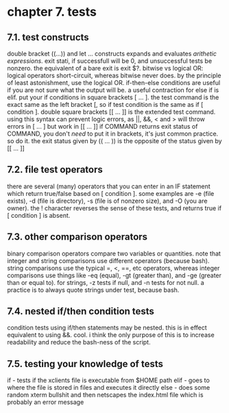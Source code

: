 # chapter 7. tests
## 7.1. test constructs
double bracket ((...)) and let ... constructs expands and evaluates *arithetic expressions*. exit stati, if successfull will be 0, and unsuccessful tests be nonzero. the equivalent of a bare exit is exit $?.
bitwise vs logical OR: logical operators short-circuit, whereas bitwise never does. by the principle of least astonishment, use the logical OR.
if-then-else conditions are useful if you are not sure what the output will be. a useful contraction for else if is elif.
put your if conditions in square brackets [ ... ].
the test command is the exact same as the left bracket [, so if test condition is the same as if [ condition ].
double square brackets [[ ... ]] is the extended test command. using this syntax can prevent logic errors, as ||, &&, < and > will throw errors in [ ... ] but work in [[ ... ]]
if COMMAND returns exit status of COMMAND, you don't *need* to put it in brackets, it's just common practice. so do it.
the exit status given by (( ... )) is the opposite of the status given by [[ ... ]]
## 7.2. file test operators
there are several (many) operators that you can enter in an IF statement which return true/false based on [ condition ]. some examples are -e (file exists), -d (file is directory), -s (file is of nonzero size), and -O (you are owner). the ! character reverses the sense of these tests, and returns true if [ condition ] is absent.
## 7.3. other comparison operators
binary comparison operators compare two variables or quantities. note that integer and string comparisons use different operators (because bash).
string comparisons use the typical =, <, ==, etc operators, whereas integer comparisons use things like -eq (equal), -gt (greater than), and -ge (greater than or equal to). for strings, -z tests if null, and -n tests for not null. a practice is to always quote strings under test, because bash.
## 7.4. nested if/then condition tests
condition tests using if/then statements may be nested. this is in effect equivalent to using &&. cool. 
i think the only purpose of this is to increase readability and reduce the bash-ness of the script. 
## 7.5. testing your knowledge of tests
if - tests if the xclients file is executable from $HOME path
elif - goes to where the file is stored in files and executes it directly
else - does some random xterm bullshit and then netscapes the index.html file which is probably an error message